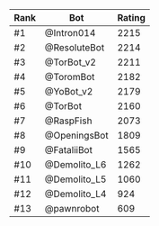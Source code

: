 Rank|Bot|Rating
---|---|---
#1|@Intron014|2215
#2|@ResoluteBot|2214
#3|@TorBot_v2|2211
#4|@ToromBot|2182
#5|@YoBot_v2|2179
#6|@TorBot|2160
#7|@RaspFish|2073
#8|@OpeningsBot|1809
#9|@FataliiBot|1565
#10|@Demolito_L6|1262
#11|@Demolito_L5|1060
#12|@Demolito_L4|924
#13|@pawnrobot|609

